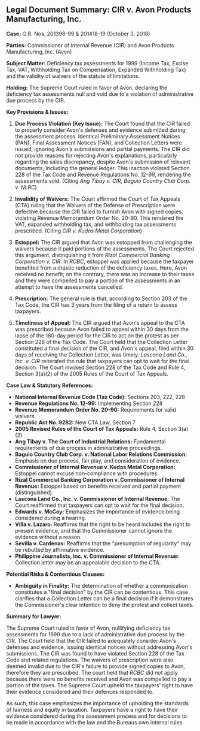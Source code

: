 ## Legal Document Summary: CIR v. Avon Products Manufacturing, Inc.

**Case:** G.R. Nos. 201398-99 & 201418-19 (October 3, 2018)

**Parties:** Commissioner of Internal Revenue (CIR) and Avon Products Manufacturing, Inc. (Avon)

**Subject Matter:** Deficiency tax assessments for 1999 (Income Tax, Excise Tax, VAT, Withholding Tax on Compensation, Expanded Withholding Tax) and the validity of waivers of the statute of limitations.

**Holding:** The Supreme Court ruled in favor of Avon, declaring the deficiency tax assessments null and void due to a violation of administrative due process by the CIR.

**Key Provisions & Issues:**

1.  **Due Process Violation (Key Issue):** The Court found that the CIR failed to properly consider Avon's defenses and evidence submitted during the assessment process. Identical Preliminary Assessment Notices (PAN), Final Assessment Notices (FAN), and Collection Letters were issued, ignoring Avon's submissions and partial payments. The CIR did not provide reasons for rejecting Avon's explanations, particularly regarding the sales discrepancy, despite Avon's submission of relevant documents, including the general ledger. This inaction violated Section 228 of the Tax Code and Revenue Regulations No. 12-99, rendering the assessments void. (Citing *Ang Tibay v. CIR*, *Baguio Country Club Corp. v. NLRC*)

2.  **Invalidity of Waivers:** The Court affirmed the Court of Tax Appeals (CTA) ruling that the Waivers of the Defense of Prescription were defective because the CIR failed to furnish Avon with signed copies, violating Revenue Memorandum Order No. 20-90. This rendered the VAT, expanded withholding tax, and withholding tax assessments prescribed. (Citing *CIR v. Kudos Metal Corporation*)

3.  **Estoppel:** The CIR argued that Avon was estopped from challenging the waivers because it paid portions of the assessments. The Court rejected this argument, distinguishing it from *Rizal Commercial Banking Corporation v. CIR*. In *RCBC*, estoppel was applied because the taxpayer benefited from a drastic reduction of the deficiency taxes. Here, Avon received no benefit; on the contrary, there was an increase to their taxes and they were compelled to pay a portion of the assessments in an attempt to have the assessments cancelled.

4.  **Prescription:** The general rule is that, according to Section 203 of the Tax Code, the CIR has 3 years from the filing of a return to assess taxpayers.

5.  **Timeliness of Appeal:** The CIR argued that Avon's appeal to the CTA was prescribed because Avon failed to appeal within 30 days from the lapse of the 180-day period for the CIR to act on the protest as per Section 228 of the Tax Code. The Court held that the Collection Letter constituted a final decision of the CIR, and Avon's appeal, filed within 30 days of receiving the Collection Letter, was timely. *Lascona Land Co., Inc. v. CIR* reiterated the rule that taxpayers can opt to wait for the final decision. The Court invoked Section 228 of the Tax Code and Rule 4, Section 3(a)(2) of the 2005 Rules of the Court of Tax Appeals.

**Case Law & Statutory References:**

*   **National Internal Revenue Code (Tax Code):** Sections 203, 222, 228
*   **Revenue Regulations No. 12-99:** Implementing Section 228
*   **Revenue Memorandum Order No. 20-90:** Requirements for valid waivers
*   **Republic Act No. 9282:** New CTA Law, Section 7
*   **2005 Revised Rules of the Court of Tax Appeals:** Rule 4, Section 3(a)(2)
*   **Ang Tibay v. The Court of Industrial Relations:** Fundamental requirements of due process in administrative proceedings.
*   **Baguio Country Club Corp. v. National Labor Relations Commission:** Emphasis on due process, fair play, and consideration of evidence.
*   **Commissioner of Internal Revenue v. Kudos Metal Corporation:** Estoppel cannot excuse non-compliance with procedures.
*   **Rizal Commercial Banking Corporation v. Commissioner of Internal Revenue:** Estoppel based on benefits received and partial payment (distinguished).
*   **Lascona Land Co., Inc. v. Commissioner of Internal Revenue:** The Court reaffirmed that taxpayers can opt to wait for the final decision.
*   **Edwards v. McCoy:** Emphasizes the importance of evidence being considered during a hearing.
*   **Villa v. Lazaro:** Reaffirms that the right to be heard includes the right to present evidence, and that the Commissioner cannot ignore the evidence without a reason.
*   **Sevilla v. Cardenas:** Reaffirms that the "presumption of regularity" may be rebutted by affirmative evidence.
*   **Philippine Journalists, Inc. v. Commissioner of Internal Revenue:** Collection letter may be an appealable decision to the CTA.

**Potential Risks & Contentious Clauses:**

*   **Ambiguity in Finality:** The determination of whether a communication constitutes a "final decision" by the CIR can be contentious. This case clarifies that a Collection Letter can be a final decision if it demonstrates the Commissioner's clear intention to deny the protest and collect taxes.

**Summary for Lawyer:**

The Supreme Court ruled in favor of Avon, nullifying deficiency tax assessments for 1999 due to a lack of administrative due process by the CIR. The Court held that the CIR failed to adequately consider Avon's defenses and evidence, issuing identical notices without addressing Avon's submissions. The CIR was found to have violated Section 228 of the Tax Code and related regulations. The waivers of prescription were also deemed invalid due to the CIR's failure to provide signed copies to Avon, therefore they are prescribed. The court held that *RCBC* did not apply because there were no benefits received and Avon was compelled to pay a portion of the taxes. The Supreme Court upheld the taxpayers' right to have their evidence considered and their defences responded to.

As such, this case emphasizes the importance of upholding the standards of fairness and equity in taxation. Taxpayers have a right to have their evidence considered during the assessment process and for decisions to be made in accordance with the law and the Bureaus own internal rules.
